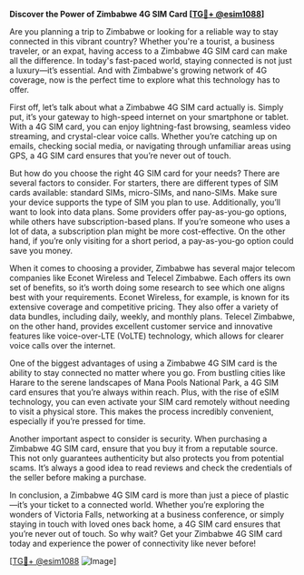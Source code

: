 **Discover the Power of Zimbabwe 4G SIM Card [[TG💪+ @esim1088](https://t.me/s/esim1088)]**

Are you planning a trip to Zimbabwe or looking for a reliable way to stay connected in this vibrant country? Whether you're a tourist, a business traveler, or an expat, having access to a Zimbabwe 4G SIM card can make all the difference. In today's fast-paced world, staying connected is not just a luxury—it’s essential. And with Zimbabwe's growing network of 4G coverage, now is the perfect time to explore what this technology has to offer.

First off, let’s talk about what a Zimbabwe 4G SIM card actually is. Simply put, it’s your gateway to high-speed internet on your smartphone or tablet. With a 4G SIM card, you can enjoy lightning-fast browsing, seamless video streaming, and crystal-clear voice calls. Whether you’re catching up on emails, checking social media, or navigating through unfamiliar areas using GPS, a 4G SIM card ensures that you’re never out of touch.

But how do you choose the right 4G SIM card for your needs? There are several factors to consider. For starters, there are different types of SIM cards available: standard SIMs, micro-SIMs, and nano-SIMs. Make sure your device supports the type of SIM you plan to use. Additionally, you’ll want to look into data plans. Some providers offer pay-as-you-go options, while others have subscription-based plans. If you’re someone who uses a lot of data, a subscription plan might be more cost-effective. On the other hand, if you’re only visiting for a short period, a pay-as-you-go option could save you money.

When it comes to choosing a provider, Zimbabwe has several major telecom companies like Econet Wireless and Telecel Zimbabwe. Each offers its own set of benefits, so it’s worth doing some research to see which one aligns best with your requirements. Econet Wireless, for example, is known for its extensive coverage and competitive pricing. They also offer a variety of data bundles, including daily, weekly, and monthly plans. Telecel Zimbabwe, on the other hand, provides excellent customer service and innovative features like voice-over-LTE (VoLTE) technology, which allows for clearer voice calls over the internet.

One of the biggest advantages of using a Zimbabwe 4G SIM card is the ability to stay connected no matter where you go. From bustling cities like Harare to the serene landscapes of Mana Pools National Park, a 4G SIM card ensures that you’re always within reach. Plus, with the rise of eSIM technology, you can even activate your SIM card remotely without needing to visit a physical store. This makes the process incredibly convenient, especially if you’re pressed for time.

Another important aspect to consider is security. When purchasing a Zimbabwe 4G SIM card, ensure that you buy it from a reputable source. This not only guarantees authenticity but also protects you from potential scams. It’s always a good idea to read reviews and check the credentials of the seller before making a purchase.

In conclusion, a Zimbabwe 4G SIM card is more than just a piece of plastic—it’s your ticket to a connected world. Whether you’re exploring the wonders of Victoria Falls, networking at a business conference, or simply staying in touch with loved ones back home, a 4G SIM card ensures that you’re never out of touch. So why wait? Get your Zimbabwe 4G SIM card today and experience the power of connectivity like never before!

[[TG💪+ @esim1088](https://t.me/s/esim1088) ![Image](https://i.postimg.cc/Y0z9fWf4/image.png)]